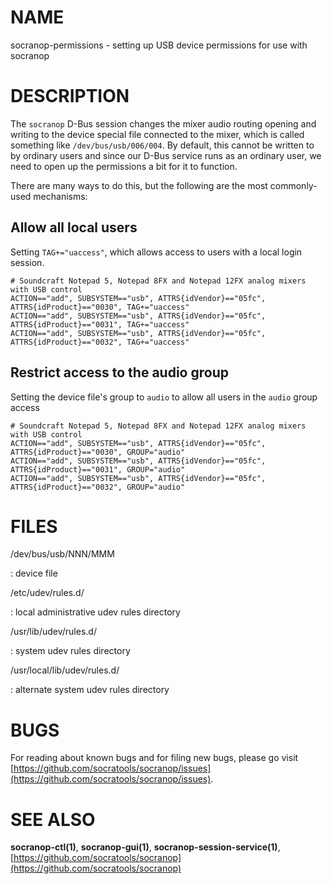 NAME
====

socranop\-permissions \- setting up USB device permissions for use with socranop

DESCRIPTION
===========

The `socranop` D-Bus session changes the mixer audio routing opening and
writing to the device special file connected to the mixer, which is called
something like `/dev/bus/usb/006/004`.  By default, this cannot be written to
by ordinary users and since our D-Bus service runs as an ordinary user, we need
to open up the permissions a bit for it to function.

There are many ways to do this, but the following are the most commonly-used mechanisms:

Allow all local users
---------------------

Setting `TAG+="uaccess"`, which allows access to users with a local login session.

```
# Soundcraft Notepad 5, Notepad 8FX and Notepad 12FX analog mixers with USB control
ACTION=="add", SUBSYSTEM=="usb", ATTRS{idVendor}=="05fc", ATTRS{idProduct}=="0030", TAG+="uaccess"
ACTION=="add", SUBSYSTEM=="usb", ATTRS{idVendor}=="05fc", ATTRS{idProduct}=="0031", TAG+="uaccess"
ACTION=="add", SUBSYSTEM=="usb", ATTRS{idVendor}=="05fc", ATTRS{idProduct}=="0032", TAG+="uaccess"
```

Restrict access to the audio group
----------------------------------

Setting the device file's group to `audio` to allow all users in the `audio` group access

```
# Soundcraft Notepad 5, Notepad 8FX and Notepad 12FX analog mixers with USB control
ACTION=="add", SUBSYSTEM=="usb", ATTRS{idVendor}=="05fc", ATTRS{idProduct}=="0030", GROUP="audio"
ACTION=="add", SUBSYSTEM=="usb", ATTRS{idVendor}=="05fc", ATTRS{idProduct}=="0031", GROUP="audio"
ACTION=="add", SUBSYSTEM=="usb", ATTRS{idVendor}=="05fc", ATTRS{idProduct}=="0032", GROUP="audio"
```


FILES
=====

/dev/bus/usb/NNN/MMM

: device file

/etc/udev/rules.d/

: local administrative udev rules directory

/usr/lib/udev/rules.d/

: system udev rules directory

/usr/local/lib/udev/rules.d/

: alternate system udev rules directory


BUGS
====

For reading about known bugs and for filing new bugs, please go visit
[https://github.com/socratools/socranop/issues](https://github.com/socratools/socranop/issues).


SEE ALSO
========

**socranop-ctl(1)**, **socranop-gui(1)**, **socranop-session-service(1)**, [https://github.com/socratools/socranop](https://github.com/socratools/socranop)
